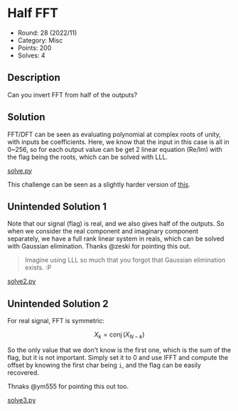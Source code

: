 # Half FFT

* Round: 28 (2022/11)
* Category: Misc
* Points: 200
* Solves: 4

## Description

Can you invert FFT from half of the outputs?

## Solution

FFT/DFT can be seen as evaluating polynomial at complex roots of unity, with inputs be coefficients. Here, we know that the input in this case is all in 0~256, so for each output value can be get 2 linear equation (Re/Im) with the flag being the roots, which can be solved with LLL.

[solve.py](solve.py)

This challenge can be seen as a slightly harder version of [this](https://github.com/maple3142/My-CTF-Challenges/tree/master/Security%20BSides%20Ahmedabad%20CTF%202022/A%20complex%20number).

## Unintended Solution 1

Note that our signal (flag) is real, and we also gives half of the outputs. So when we consider the real component and imaginary component separately, we have a full rank linear system in reals, which can be solved with Gaussian elimination. Thanks @zeski for pointing this out.

> Imagine using LLL so much that you forgot that Gaussian elimination exists. :P

[solve2.py](solve2.py)

## Unintended Solution 2

For real signal, FFT is symmetric:

$$
X_k = \operatorname{conj}(X_{N-k})
$$

So the only value that we don't know is the first one, which is the sum of the flag, but it is not important. Simply set it to 0 and use IFFT and compute the offset by knowing the first char being `i`, and the flag can be easily recovered.

Thnaks @ym555 for pointing this out too.

[solve3.py](solve3.py)
